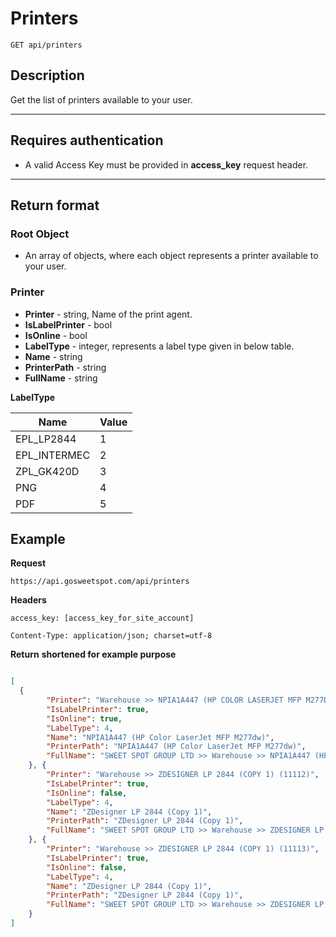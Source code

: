 # Printers

    GET api/printers

## Description
Get the list of printers available to your user.

***

## Requires authentication
* A valid Access Key must be provided in **access_key** request header.


***

## Return format
### Root Object
- An array of objects, where each object represents a printer available to your user.

### Printer
- **Printer** - string, Name of the print agent.
- **IsLabelPrinter** - bool
- **IsOnline** - bool
- **LabelType** - integer, represents a label type given in below table.
- **Name** - string
- **PrinterPath** - string
- **FullName** - string

**LabelType**

| Name | Value |
| ------ | ------ |
| EPL_LP2844 | 1 |
| EPL_INTERMEC | 2 |
| ZPL_GK420D | 3 |
| PNG | 4 |
| PDF | 5 |

## Example
**Request**

    https://api.gosweetspot.com/api/printers

**Headers**

    access_key: [access_key_for_site_account]
    
    Content-Type: application/json; charset=utf-8

**Return** __shortened for example purpose__
``` json

[
  {
		"Printer": "Warehouse >> NPIA1A447 (HP COLOR LASERJET MFP M277DW) (11111)",
		"IsLabelPrinter": true,
		"IsOnline": true,
		"LabelType": 4,
		"Name": "NPIA1A447 (HP Color LaserJet MFP M277dw)",
		"PrinterPath": "NPIA1A447 (HP Color LaserJet MFP M277dw)",
		"FullName": "SWEET SPOT GROUP LTD >> Warehouse >> NPIA1A447 (HP COLOR LASERJET MFP M277DW) (11111)"
	}, {
		"Printer": "Warehouse >> ZDESIGNER LP 2844 (COPY 1) (11112)",
		"IsLabelPrinter": true,
		"IsOnline": false,
		"LabelType": 4,
		"Name": "ZDesigner LP 2844 (Copy 1)",
		"PrinterPath": "ZDesigner LP 2844 (Copy 1)",
		"FullName": "SWEET SPOT GROUP LTD >> Warehouse >> ZDESIGNER LP 2844 (COPY 1) (11112)"
	}, {
		"Printer": "Warehouse >> ZDESIGNER LP 2844 (COPY 1) (11113)",
		"IsLabelPrinter": true,
		"IsOnline": false,
		"LabelType": 4,
		"Name": "ZDesigner LP 2844 (Copy 1)",
		"PrinterPath": "ZDesigner LP 2844 (Copy 1)",
		"FullName": "SWEET SPOT GROUP LTD >> Warehouse >> ZDESIGNER LP 2844 (COPY 1) (11113)"
	}
]


```
